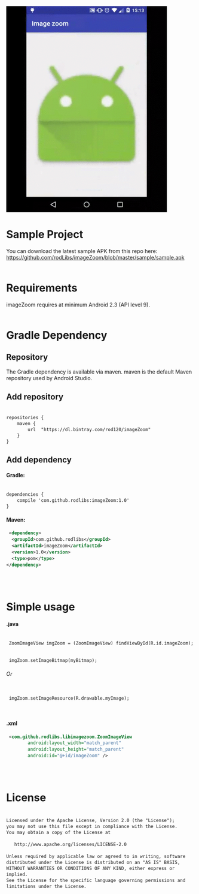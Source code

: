 <img src="zoom.gif" height="550" width="430">


# Sample Project
You can download the latest sample APK from this repo here: https://github.com/rodLibs/imageZoom/blob/master/sample/sample.apk
</br>
</br>


# Requirements
imageZoom requires at minimum Android 2.3 (API level 9).
</br>
</br>


# Gradle Dependency

## Repository
The Gradle dependency is available via maven. maven is the default Maven repository used by Android Studio.
</br>

## Add repository
<pre><code>
repositories {
    maven {
        url  "https://dl.bintray.com/rod120/imageZoom" 
    }
}
</code></pre>



## Add dependency

#### Gradle:
<pre><code>
dependencies {
    compile 'com.github.rodlibs:imageZoom:1.0'
}
</code></pre>


#### Maven:
```xml
 <dependency>
  <groupId>com.github.rodlibs</groupId>
  <artifactId>imageZoom</artifactId>
  <version>1.0</version>
  <type>pom</type>
</dependency>
```
</br>
</br>


# Simple usage
#### .java
<pre><code>
 ZoomImageView imgZoom = (ZoomImageView) findViewById(R.id.imageZoom);
</code></pre>

<pre><code>
 imgZoom.setImageBitmap(myBitmap);
</code></pre>
###### Or
<pre><code>
 imgZoom.setImageResource(R.drawable.myImage);
</code></pre>
<font color="white">.</font>
  


#### .xml
```xml
 <com.github.rodlibs.libimagezoom.ZoomImageView
        android:layout_width="match_parent"
        android:layout_height="match_parent"
        android:id="@+id/imageZoom" />
```
</br>
</br>



# License
<pre><code>
Licensed under the Apache License, Version 2.0 (the "License");
you may not use this file except in compliance with the License.
You may obtain a copy of the License at

   http://www.apache.org/licenses/LICENSE-2.0

Unless required by applicable law or agreed to in writing, software
distributed under the License is distributed on an "AS IS" BASIS,
WITHOUT WARRANTIES OR CONDITIONS OF ANY KIND, either express or implied.
See the License for the specific language governing permissions and
limitations under the License.
</code></pre>
